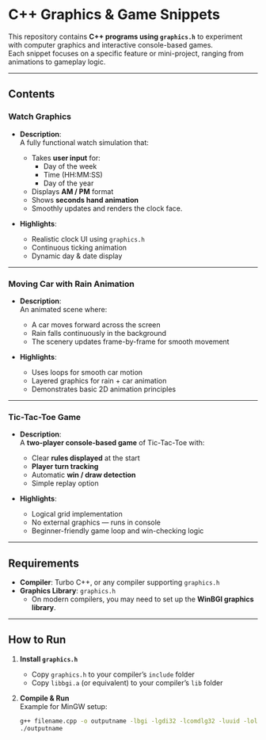 # C++ Graphics & Game Snippets

This repository contains **C++ programs using `graphics.h`** to experiment with computer graphics and interactive console-based games.  
Each snippet focuses on a specific feature or mini-project, ranging from animations to gameplay logic.

---

##  Contents

### Watch Graphics 
- **Description**:  
  A fully functional watch simulation that:
  - Takes **user input** for:
    - Day of the week
    - Time (HH:MM:SS)
    - Day of the year
  - Displays **AM / PM** format
  - Shows **seconds hand animation**
  - Smoothly updates and renders the clock face.

- **Highlights**:
  - Realistic clock UI using `graphics.h`
  - Continuous ticking animation
  - Dynamic day & date display

---

### Moving Car with Rain Animation 
- **Description**:  
  An animated scene where:
  - A car moves forward across the screen
  - Rain falls continuously in the background
  - The scenery updates frame-by-frame for smooth movement

- **Highlights**:
  - Uses loops for smooth car motion
  - Layered graphics for rain + car animation
  - Demonstrates basic 2D animation principles

---

### Tic-Tac-Toe Game
- **Description**:  
  A **two-player console-based game** of Tic-Tac-Toe with:
  - Clear **rules displayed** at the start
  - **Player turn tracking**
  - Automatic **win / draw detection**
  - Simple replay option

- **Highlights**:
  - Logical grid implementation
  - No external graphics — runs in console
  - Beginner-friendly game loop and win-checking logic

---

## Requirements
- **Compiler**: Turbo C++, or any compiler supporting `graphics.h`
- **Graphics Library**: `graphics.h`  
  - On modern compilers, you may need to set up the **WinBGI graphics library**.

---

## How to Run

1. **Install `graphics.h`**  
   - Copy `graphics.h` to your compiler’s `include` folder  
   - Copy `libbgi.a` (or equivalent) to your compiler’s `lib` folder

2. **Compile & Run**  
   Example for MinGW setup:
   ```bash
   g++ filename.cpp -o outputname -lbgi -lgdi32 -lcomdlg32 -luuid -loleaut32 -lole32
   ./outputname
